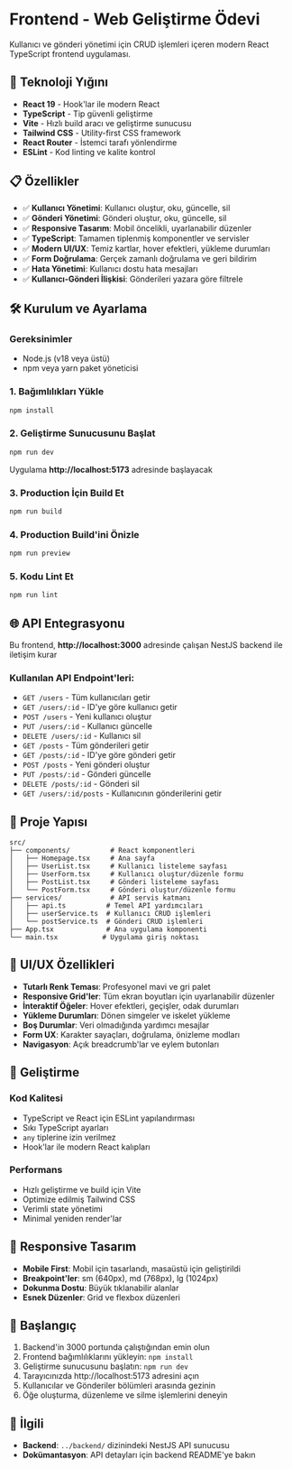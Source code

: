 # Frontend - Web Geliştirme Ödevi

Kullanıcı ve gönderi yönetimi için CRUD işlemleri içeren modern React TypeScript frontend uygulaması.

## 🚀 Teknoloji Yığını

- **React 19** - Hook'lar ile modern React
- **TypeScript** - Tip güvenli geliştirme
- **Vite** - Hızlı build aracı ve geliştirme sunucusu
- **Tailwind CSS** - Utility-first CSS framework
- **React Router** - İstemci tarafı yönlendirme
- **ESLint** - Kod linting ve kalite kontrol

## 📋 Özellikler

- ✅ **Kullanıcı Yönetimi**: Kullanıcı oluştur, oku, güncelle, sil
- ✅ **Gönderi Yönetimi**: Gönderi oluştur, oku, güncelle, sil
- ✅ **Responsive Tasarım**: Mobil öncelikli, uyarlanabilir düzenler
- ✅ **TypeScript**: Tamamen tiplenmiş komponentler ve servisler
- ✅ **Modern UI/UX**: Temiz kartlar, hover efektleri, yükleme durumları
- ✅ **Form Doğrulama**: Gerçek zamanlı doğrulama ve geri bildirim
- ✅ **Hata Yönetimi**: Kullanıcı dostu hata mesajları
- ✅ **Kullanıcı-Gönderi İlişkisi**: Gönderileri yazara göre filtrele

## 🛠️ Kurulum ve Ayarlama

### Gereksinimler
- Node.js (v18 veya üstü)
- npm veya yarn paket yöneticisi

### 1. Bağımlılıkları Yükle
```bash
npm install
```

### 2. Geliştirme Sunucusunu Başlat
```bash
npm run dev
```

Uygulama **http://localhost:5173** adresinde başlayacak

### 3. Production İçin Build Et
```bash
npm run build
```

### 4. Production Build'ini Önizle
```bash
npm run preview
```

### 5. Kodu Lint Et
```bash
npm run lint
```

## 🌐 API Entegrasyonu

Bu frontend, **http://localhost:3000** adresinde çalışan NestJS backend ile iletişim kurar

### Kullanılan API Endpoint'leri:
- `GET /users` - Tüm kullanıcıları getir
- `GET /users/:id` - ID'ye göre kullanıcı getir
- `POST /users` - Yeni kullanıcı oluştur
- `PUT /users/:id` - Kullanıcı güncelle
- `DELETE /users/:id` - Kullanıcı sil
- `GET /posts` - Tüm gönderileri getir
- `GET /posts/:id` - ID'ye göre gönderi getir
- `POST /posts` - Yeni gönderi oluştur
- `PUT /posts/:id` - Gönderi güncelle
- `DELETE /posts/:id` - Gönderi sil
- `GET /users/:id/posts` - Kullanıcının gönderilerini getir

## 📁 Proje Yapısı

```
src/
├── components/          # React komponentleri
│   ├── Homepage.tsx     # Ana sayfa
│   ├── UserList.tsx     # Kullanıcı listeleme sayfası
│   ├── UserForm.tsx     # Kullanıcı oluştur/düzenle formu
│   ├── PostList.tsx     # Gönderi listeleme sayfası
│   └── PostForm.tsx     # Gönderi oluştur/düzenle formu
├── services/            # API servis katmanı
│   ├── api.ts          # Temel API yardımcıları
│   ├── userService.ts  # Kullanıcı CRUD işlemleri
│   └── postService.ts  # Gönderi CRUD işlemleri
├── App.tsx             # Ana uygulama komponenti
└── main.tsx           # Uygulama giriş noktası
```

## 🎨 UI/UX Özellikleri

- **Tutarlı Renk Teması**: Profesyonel mavi ve gri palet
- **Responsive Grid'ler**: Tüm ekran boyutları için uyarlanabilir düzenler
- **İnteraktif Öğeler**: Hover efektleri, geçişler, odak durumları
- **Yükleme Durumları**: Dönen simgeler ve iskelet yükleme
- **Boş Durumlar**: Veri olmadığında yardımcı mesajlar
- **Form UX**: Karakter sayaçları, doğrulama, önizleme modları
- **Navigasyon**: Açık breadcrumb'lar ve eylem butonları

## 🔧 Geliştirme

### Kod Kalitesi
- TypeScript ve React için ESLint yapılandırması
- Sıkı TypeScript ayarları
- `any` tiplerine izin verilmez
- Hook'lar ile modern React kalıpları

### Performans
- Hızlı geliştirme ve build için Vite
- Optimize edilmiş Tailwind CSS
- Verimli state yönetimi
- Minimal yeniden render'lar

## 📱 Responsive Tasarım

- **Mobile First**: Mobil için tasarlandı, masaüstü için geliştirildi
- **Breakpoint'ler**: sm (640px), md (768px), lg (1024px)
- **Dokunma Dostu**: Büyük tıklanabilir alanlar
- **Esnek Düzenler**: Grid ve flexbox düzenleri

## 🚦 Başlangıç

1. Backend'in 3000 portunda çalıştığından emin olun
2. Frontend bağımlılıklarını yükleyin: `npm install`
3. Geliştirme sunucusunu başlatın: `npm run dev`
4. Tarayıcınızda http://localhost:5173 adresini açın
5. Kullanıcılar ve Gönderiler bölümleri arasında gezinin
6. Öğe oluşturma, düzenleme ve silme işlemlerini deneyin

## 🔗 İlgili

- **Backend**: `../backend/` dizinindeki NestJS API sunucusu
- **Dokümantasyon**: API detayları için backend README'ye bakın
